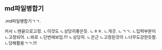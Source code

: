 

## md파일병합기
.md파일병합기ㄱㄱ.

커서
ㄴ맨끝으로고정.
ㄴ이것도
ㄴ상당히좋은듯.
ㄴㅎㅎ.
ㄴ개굿.
ㄴㄱㄱ.
ㄴ입력부분이
ㄴ고정되어.
ㄴ바로
ㄴ단번에보임.!!!
ㄴ상당히.
ㄴ은근
ㄴ고정된것이
ㄴ너무도강한듯함.
ㄴ당해활용ㄱㄱ.!!!
